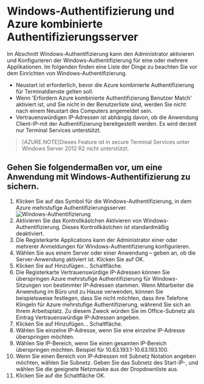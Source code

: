 <properties 
    pageTitle="Windows-Authentifizierung und Azure kombinierte Authentifizierungsserver"
    description="Dies ist der Azure mehrstufige Authentifizierungsseite, die bei der Bereitstellung von Windows-Authentifizierung und Azure mehrstufige Authentifizierungsserver unterstützt."
    services="multi-factor-authentication"
    documentationCenter=""
    authors="kgremban"
    manager="femila"
    editor="curtand"/>

<tags
    ms.service="multi-factor-authentication"
    ms.workload="identity"
    ms.tgt_pltfrm="na"
    ms.devlang="na"
    ms.topic="get-started-article"
    ms.date="08/04/2016"
    ms.author="kgremban"/>

# <a name="windows-authentication-and-azure-multi-factor-authentication-server"></a>Windows-Authentifizierung und Azure kombinierte Authentifizierungsserver

Im Abschnitt Windows-Authentifizierung kann den Administrator aktivieren und Konfigurieren der Windows-Authentifizierung für eine oder mehrere Applikationen.  Im folgenden finden eine Liste der Dinge zu beachten Sie vor dem Einrichten von Windows-Authentifizierung.

-  Neustart ist erforderlich, bevor die Azure kombinierte Authentifizierung für Terminaldienste gelten soll.
-  Wenn 'Erfordern Azure kombinierte Authentifizierung Benutzer Match' aktiviert ist, und Sie nicht in der Benutzerliste sind, werden Sie nicht nach einem Neustart des Computers angemeldet sein.
-  Vertrauenswürdigen IP-Adressen ist abhängig davon, ob die Anwendung Client-IP-mit der Authentifizierung bereitgestellt werden. Es wird derzeit nur Terminal Services unterstützt.  







>[AZURE.NOTE]Dieses Feature ist in secure Terminal Services unter Windows Server 2012 R2 nicht unterstützt.




## <a name="to-secure-an-application-with-windows-authentication-use-the-following-procedure"></a>Gehen Sie folgendermaßen vor, um eine Anwendung mit Windows-Authentifizierung zu sichern.

1. Klicken Sie auf das Symbol für die Windows-Authentifizierung, in dem Azure mehrstufige Authentifizierungsserver.
![Windows-Authentifizierung](./media/multi-factor-authentication-get-started-server-windows/windowsauth.png)
2. Aktivieren Sie das Kontrollkästchen Aktivieren von Windows-Authentifizierung. Dieses Kontrollkästchen ist standardmäßig deaktiviert.
3. Die Registerkarte Applications kann der Administrator einer oder mehrerer Anmeldungen für Windows-Authentifizierung konfigurieren.
4. Wählen Sie aus einem Server oder einer Anwendung – geben an, ob die Server-Anwendung aktiviert ist. Klicken Sie auf OK.
5. Klicken Sie auf Hinzufügen... Schaltfläche.
6. Die Registerkarte Vertrauenswürdige IP-Adressen können Sie überspringen Azure mehrstufige Authentifizierung für Windows-Sitzungen von bestimmter IP-Adressen stammen. Wenn Mitarbeiter die Anwendung im Büro und zu Hause verwenden, können Sie beispielsweise festlegen, dass Sie nicht möchten, dass ihre Telefone Klingeln für Azure mehrstufige Authentifizierung, während Sie sich an Ihrem Arbeitsplatz. Zu diesem Zweck würden Sie im Office-Subnetz als Eintrag Vertrauenswürdige IP-Adressen angeben.
7. Klicken Sie auf Hinzufügen... Schaltfläche.
8. Wählen Sie einzelne IP-Adresse, wenn Sie eine einzelne IP-Adresse überspringen möchten.
9. Wählen Sie IP-Bereich, wenn Sie einen gesamten IP-Bereich überspringen möchten. Beispiel für 10.63.193.1-10.63.193.100.
10. Wenn Sie einen Bereich von IP-Adressen mit Subnetz Notation angeben möchten, wählen Sie Subnetz. Geben Sie das Subnetz des Start-IP-, und wählen Sie die geeignete Netzmaske aus der Dropdownliste aus.
11. Klicken Sie auf die Schaltfläche OK.
